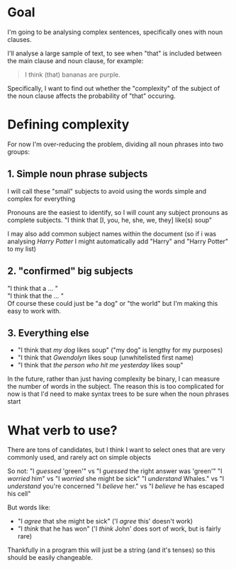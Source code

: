 # Goal
I'm going to be analysing complex sentences, specifically ones with noun clauses.

I'll analyse a large sample of text, to see when "that" is included between the main clause and noun clause, for example:

> I think (that) bananas are purple.

Specifically, I want to find out whether the "complexity" of the subject of the noun clause affects the probability of "that" occuring. 

# Defining complexity
For now I'm over-reducing the problem, dividing all noun phrases into two groups:

## 1. Simple noun phrase subjects
I will call these "small" subjects to avoid using the words simple and complex for everything

Pronouns are the easiest to identify, so I will count any subject pronouns as complete subjects.
"I think that [I, you, he, she, we, they] like(s) soup"  

I may also add common subject names within the document (so if i was analysing _Harry Potter_ I might automatically add "Harry" and "Harry Potter" to my list)

## 2. "confirmed" big subjects
"I think that a ... "    
"I think that the ... "  
Of course these could just be "a dog" or "the world" but I'm making this easy to work with.

## 3. Everything else
- "I think that _my dog_ likes soup" ("my dog" is lengthy for my purposes)
- "I think that _Gwendolyn_ likes soup (unwhitelisted first name)
- "I think that _the person who hit me yesterday_ likes soup" 

In the future, rather than just having complexity be binary, I can measure the number of words in the subject. The reason this is too complicated for now is that I'd need to make syntax trees to be sure when the noun phrases start

# What verb to use?
There are tons of candidates, but I think I want to select ones that are very commonly used, and rarely act on simple objects

So not:
"I _guessed_ 'green'" vs "I _guessed_ the right answer was 'green'"
"I _worried_ him" vs "I _worried_ she might be sick"
"I _understand_ Whales." vs "I _understand_ you're concerned
"I _believe_ her." vs "I _believe_ he has escaped his cell"

But words like:
- "I _agree_ that she might be sick" ('I _agree_ this' doesn't work)
- "I _think_ that he has won" ('I _think_ John' does sort of work, but is fairly rare)

Thankfully in a program this will just be a string (and it's tenses) so this should be easily changeable.



